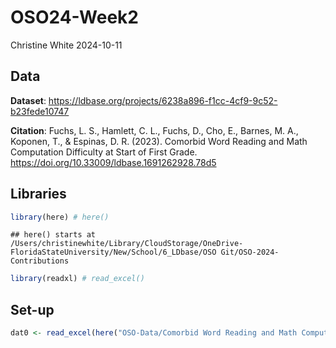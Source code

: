 OSO24-Week2
================
Christine White
2024-10-11

## Data

**Dataset**:
<https://ldbase.org/projects/6238a896-f1cc-4cf9-9c52-b23fede10747>

**Citation**: Fuchs, L. S., Hamlett, C. L., Fuchs, D., Cho, E., Barnes,
M. A., Koponen, T., & Espinas, D. R. (2023). Comorbid Word Reading and
Math Computation Difficulty at Start of First Grade.
<https://doi.org/10.33009/ldbase.1691262928.78d5>

## Libraries

``` r
library(here) # here()
```

    ## here() starts at /Users/christinewhite/Library/CloudStorage/OneDrive-FloridaStateUniversity/New/School/6_LDbase/OSO Git/OSO-2024-Contributions

``` r
library(readxl) # read_excel() 
```

## Set-up

``` r
dat0 <- read_excel(here("OSO-Data/Comorbid Word Reading and Math Computation Difficulty at Start of First Grade.xlsx"))
```
